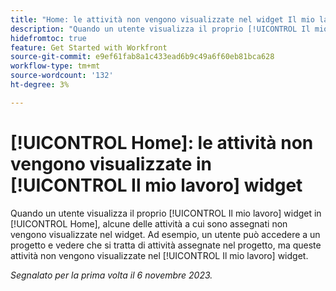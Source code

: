 ```yaml
---
title: "Home: le attività non vengono visualizzate nel widget Il mio lavoro"
description: "Quando un utente visualizza il proprio [!UICONTROL Il mio lavoro] widget in Home, alcune delle attività a cui sono assegnati non vengono visualizzate nel widget. Ad esempio, un utente può accedere a un progetto e vedere che si tratta di attività assegnate nel progetto, ma queste attività non vengono visualizzate nel [!UICONTROL Il mio lavoro] widget."
hidefromtoc: true
feature: Get Started with Workfront
source-git-commit: e9ef61fab8a1c433ead6b9c49a6f60eb81bca628
workflow-type: tm+mt
source-wordcount: '132'
ht-degree: 3%

---
```



# [!UICONTROL Home]: le attività non vengono visualizzate in [!UICONTROL Il mio lavoro] widget

Quando un utente visualizza il proprio [!UICONTROL Il mio lavoro] widget in [!UICONTROL Home], alcune delle attività a cui sono assegnati non vengono visualizzate nel widget. Ad esempio, un utente può accedere a un progetto e vedere che si tratta di attività assegnate nel progetto, ma queste attività non vengono visualizzate nel [!UICONTROL Il mio lavoro] widget.

_Segnalato per la prima volta il 6 novembre 2023._
